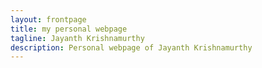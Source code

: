 ```yaml
---
layout: frontpage
title: my personal webpage
tagline: Jayanth Krishnamurthy 
description: Personal webpage of Jayanth Krishnamurthy
---
```


